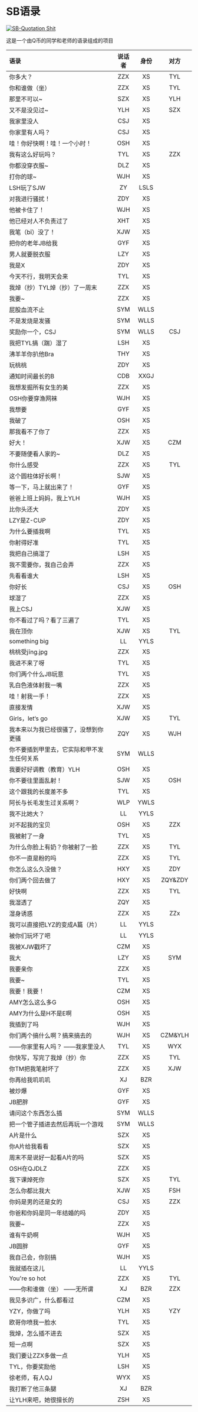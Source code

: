 # SB语录
[![SB-Quotation Shit](https://img.shields.io/static/v1?label=SB-Quotation&message=Shit&color=7B5804)](https://github.com/icer233/SB-Quotation)

这是一个由Q币的同学和老师的语录组成的项目

| 语录                                       | 说话者 | 身份 |  对方   |
| :----------------------------------------- | :-----: | :-----: | :-----: |
| 你多大？                                   |  ZZX   |  XS  |   TYL   |
| 你和谁做（坐）                         |  ZZX   |  XS  |   TYL   |
| 那里不可以~                                |  SZX   |  XS  |   YLH   |
| 又不是没见过~                              |  YLH   |  XS  |   SZX   |
| 我家里没人                                 |  CSJ   |  XS  |         |
| 你家里有人吗？                             |  CSJ   |  XS  |         |
| 哇！你好快啊！哇！一个小时！               |  OSH   |  XS  |         |
| 我有这么好玩吗？                           |  TYL   |  XS  |   ZZX   |
| 你都没穿衣服~                              |  DLZ   |  XS  |         |
| 打你的球~                                  |  WJH   |  XS  |         |
| LSH玩了SJW                                 |   ZY   | LSLS |         |
| 对我进行骚扰！                             |  ZDY   |  XS  |         |
| 他被卡住了！                               |  WJH   |  XS  |         |
| 他已经对人不负责过了                       |  XHT   |  XS  |         |
| 我笔（bī）没了！                           |  XJW   |  XS  |         |
| 把你的老年JB给我                           |  GYF   |  XS  |         |
| 男人就要脱衣服                             |  LZY   |  XS  |         |
| 我是X                                      |  ZDY   |  XS  |         |
| 今天不行，我明天会来                       |  TYL   |  XS  |         |
| 我焯（抄）TYL焯（抄）了一周末              |  ZZX   |  XS  |         |
| 我要~                                      |  ZZX   |  XS  |         |
| 屁股血流不止                               |  SYM   | WLLS |         |
| 不是发烧是发骚                             |  SYM   | WLLS |         |
| 奖励你一个，CSJ                            |  SYM   | WLLS |   CSJ   |
| 我把TYL搞（踹）湿了                        |  LSH   |  XS  |         |
| 沸羊羊你扒他Bra                            |  THY   |  XS  |         |
| 玩桃桃                                     |  ZDY   |  XS  |         |
| 通知时间最长的B                            |  CDB   | XXGJ |         |
| 我想发掘所有女生的美                       |  ZZX   |  XS  |         |
| OSH你要穿渔网袜                            |  WJH   |  XS  |         |
| 我想要                                     |  GYF   |  XS  |         |
| 我破了                                     |  OSH   |  XS  |         |
| 那我看不了你了                             |  ZZX   |  XS  |         |
| 好大！                                     |  XJW   |  XS  |   CZM   |
| 不要随便看人家的~                          |  DLZ   |  XS  |         |
| 你什么感受                                 |  ZZX   |  XS  |   TYL   |
| 这个圆柱体好长啊！                         |  SJW   |  XS  |         |
| 等一下，马上就出来了！                     |  GYF   |  XS  |         |
| 爸爸上班上妈妈，我上YLH                    |  WJH   |  XS  |         |
| 比你头还大                                 |  ZDY   |  XS  |         |
| LZY是Z-CUP                                 |  ZDY   |  XS  |         |
| 为什么要插我啊                             |  TYL   |  XS  |         |
| 你射得好准                                 |  TYL   |  XS  |         |
| 我把自己搞湿了                             |  LSH   |  XS  |         |
| 我不需要你，我自己会弄                     |  ZZX   |  XS  |         |
| 先看看谁大                                 |  LSH   |  XS  |         |
| 你好长                                     |  CSJ   |  XS  |   OSH   |
| 球湿了                                     |  ZZX   |  XS  |         |
| 我上CSJ                                    |  XJW   |  XS  |         |
| 你不看过了吗？看了三遍了                   |  TYL   |  XS  |         |
| 我在顶你                                   |  XJW   |  XS  |   TYL   |
| something big                              |   LL   | YYLS |         |
| 桃桃受jīng.jpg                             |  ZZX   |  XS  |         |
| 我进不来了呀                               |  TYL   |  XS  |         |
| 你们两个什么JB玩意                         |  TYL   |  XS  |         |
| 乳白色液体射我一嘴                         |  ZZX   |  XS  |         |
| 哇！射我一手！                             |  ZZX   |  XS  |         |
| 直接发情                                   |  XJW   |  XS  |         |
| Girls，let‘s go                            |  XJW   |  XS  |   TYL   |
| 我本来以为我已经很骚了，没想到你更骚       |  ZQY   |  XS  |   WJH   |
| 你不要插到甲里去，它实际和甲不发生任何关系 |  SYM   | WLLS |         |
| 我要好好调教（教育）YLH                    |  OSH   |  XS  |         |
| 你不要往里面乱射！                         |  SJW   |  XS  |   OSH   |
| 这个跟我的长度差不多                       |  TYL   |  XS  |         |
| 阿长与长毛发生过关系啊？                   |  WLP   | YWLS |         |
| 我不比她大？                               |   LL   | YYLS |         |
| 对不起我的宝贝                             |  OSH   |  XS  |   ZZX   |
| 我被射了一身                               |  TYL   |  XS  |         |
| 为什么你脸上有奶？你被射了一脸             |  ZZX   |  XS  |   TYL   |
| 你不一直是粉的吗                           |  ZZX   |  XS  |   TYL   |
| 你怎么这么久没做？                         |  HXY   |  XS  |   ZDY   |
| 你们两个回去做了                           |  HXY   |  XS  | ZQY&ZDY |
| 好快啊                                     |  ZZX   |  XS  |   TYL   |
| 我湿透了                                   |  ZQY   |  XS  |         |
| 湿身诱惑                                   |  ZZX   |  XS  |   ZZx   |
| 我可以直接把LYZ的变成A篇（片）         |   LL   | YYLS |         |
| 被你们玩坏了吧                             |   LL   | YYLS |         |
| 我被XJW戳坏了                              |  CZM   |  XS  |         |
| 我大                                       |  LZY   |  XS  |   SYM   |
| 我要亲你                                   |  ZZX   |  XS  |         |
| 我要~                                      |  TYL   |  XS  |         |
| 我要！我要！                               |  CZM   |  XS  |         |
| AMY怎么这么多G                             |  OSH   |  XS  |         |
| AMY为什么是H不是E啊                        |  OSH   |  XS  |         |
| 我插到了吗                                 |  WJH   |  XS  |         |
| 你们两个搞什么啊？搞来搞去的               |  WJH   |  XS  | CZM&YLH |
| ——你家里有人吗？  ——我家里没人             |  TYL   |  XS  |   WYX   |
| 你快写，写完了我焯（抄）你                 |  ZZX   |  XS  |   TYL   |
| 你TM把我笔射坏了                           |  ZZX   |  XS  |   XJW   |
| 你再给我叽叽叽                             |   XJ   | BZR  |         |
| 被炒爆                                     |  GYF   |  XS  |         |
| JB肥胖                                     |  GYF   |  XS  |         |
| 请问这个东西怎么插                         |  SYM   | WLLS |         |
| 把一个管子插进去然后再玩一个游戏           |  SYM   | WLLS |         |
| A片是什么                                  |  SZX   |  XS  |         |
| 你A片给我看看                              |  SZX   |  XS  |         |
| 周末不是说好一起看A片的吗                  |  SZX   |  XS  |         |
| OSH在QJDLZ                                 |  ZZX   |  XS  |         |
| 我下课焯死你                               |  SZX   |  XS  |   TYL   |
| 怎么你都比我大                             |  XJW   |  XS  |   FSH   |
| 你妈是男的还是女的                         |  CSJ   |  XS  |   ZZX   |
| 你爸和你妈是同一年结婚的吗                 |  ZDY   |  XS  |         |
| 我要~                                      |  ZZX   |  XS  |         |
| 谁有牛奶啊                                 |  WJH   |  XS  |         |
| JB圆胖                                     |  GYF   |  XS  |         |
| 我自己会，你别搞                           |  WJH   |  XS  |         |
| 我就插在这儿                               |   LL   | YYLS |         |
| You're so hot                              |  ZZX   |  XS  |   TYL   |
| ——你和谁做（坐）  ——无所谓                 |   XJ   | BZR  |   ZZX   |
| 我见多识广，什么都看过                     |  CZM   |  XS  |         |
| YZY，你做了吗                              |  YLH   |  XS  |   YZY   |
| 欧哥你喷我一脸水                           |  TYL   |  XS  |         |
| 我焯，怎么插不进去                         |  SZX   |  XS  |         |
| 短一点啊                                   |  SZX   |  XS  |         |
| 我们要让ZZX多做一点                        |  YLH   |  XS  |         |
| TYL，你要奖励他                            |  LSH   |  XS  |         |
| 徐老师，有人QJ                             |  WYX   |  XS  |         |
| 我打断了他三条腿                           |   XJ   | BZR  |         |
| 让YLH来吧，她很擅长的                      |  ZSH   |  XS  |         |
